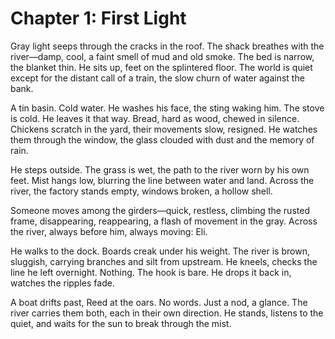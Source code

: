 # Chapter 1: First Light

Gray light seeps through the cracks in the roof. The shack breathes with the river—damp, cool, a faint smell of mud and old smoke. The bed is narrow, the blanket thin. He sits up, feet on the splintered floor. The world is quiet except for the distant call of a train, the slow churn of water against the bank.

A tin basin. Cold water. He washes his face, the sting waking him. The stove is cold. He leaves it that way. Bread, hard as wood, chewed in silence. Chickens scratch in the yard, their movements slow, resigned. He watches them through the window, the glass clouded with dust and the memory of rain.

He steps outside. The grass is wet, the path to the river worn by his own feet. Mist hangs low, blurring the line between water and land. Across the river, the factory stands empty, windows broken, a hollow shell.

Someone moves among the girders—quick, restless, climbing the rusted frame, disappearing, reappearing, a flash of movement in the gray. Across the river, always before him, always moving: Eli.

He walks to the dock. Boards creak under his weight. The river is brown, sluggish, carrying branches and silt from upstream. He kneels, checks the line he left overnight. Nothing. The hook is bare. He drops it back in, watches the ripples fade.

A boat drifts past, Reed at the oars. No words. Just a nod, a glance. The river carries them both, each in their own direction. He stands, listens to the quiet, and waits for the sun to break through the mist. 